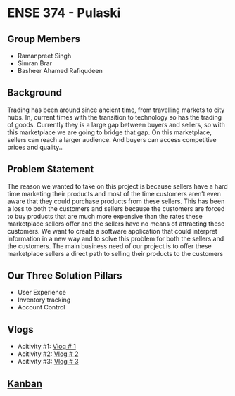 # ENSE 374 - Pulaski

## Group Members
- Ramanpreet Singh
- Simran Brar
- Basheer Ahamed Rafiqudeen

## Background
Trading has been around since ancient time, from travelling markets to city hubs. In, current times with the transition to technology so has the trading of goods. Currently they is a large gap between buyers and sellers, so with this marketplace we are going to bridge that gap. On this marketplace, sellers can reach a larger audience. And buyers can access competitive prices and quality..

## Problem Statement
The reason we wanted to take on this project is because sellers have a hard time marketing their products and most of the time customers aren’t even aware that they could purchase products from these sellers. This has been a loss to both the customers and sellers because the customers are forced to buy products that are much more expensive than the rates these marketplace sellers offer and the sellers have no means of attracting these customers.  We want to create a software application that could interpret information in a new way and to solve this problem for both the sellers and the customers.  The main business need of our project is to offer these marketplace sellers a direct path to selling their products to the customers


## Our Three Solution Pillars
- User Experience
- Inventory tracking
- Account Control


## Vlogs
- Acitivity #1: [Vlog # 1](https://www.youtube.com/watch?v=4PlpzcvNVJE)
- Acitivity #2: [Vlog # 2](https://youtu.be/rN59CbgBfXI)
- Acitivity #3: [Vlog # 3](https://youtu.be/O2OGzijZIRk)


## [Kanban](https://github.com/users/Rsa149/projects/3)
